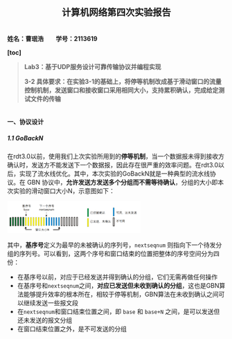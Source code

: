 <h2 style="text-align:center"> 计算机网络第四次实验报告

<h4 style="float:right">姓名：曹珉浩&emsp;&emsp;学号：2113619

[toc]

> Lab3：基于UDP服务设计可靠传输协议并编程实现
>
> 3-2 具体要求：在实验3-1的基础上，将停等机制改成基于滑动窗口的流量控制机制，发送窗口和接收窗口采用相同大小，支持累积确认，完成给定测试文件的传输

#### 一、协议设计

##### 1.1 GoBackN

在rdt3.0以前，使用我们上次实验所用到的**停等机制**，当一个数据报未得到接收方确认时，发送方不能发送下一个数据报，因此存在很严重的效率问题。在rdt3.0以后，实现了流水线优化。其中，本次实验的GoBackN就是一种典型的流水线协议。在 GBN 协议中，**允许发送方发送多个分组而不需等待确认**，分组的大小即本次实验的滑动窗口大小N，示意图如下：

<img src="./img/g21.png" style="zoom:30%;" />

其中，**基序号**定义为最早的未被确认的序列号，`nextseqnum` 则指向下一个待发分组的序列号。可以看到，这两个序号和窗口结束的位置把整体的序号空间分为四份：

- 在基序号以前，对应于已经发送并得到确认的分组，它们无需再做任何操作
- 在基序号和`nextseqnum`之间，**对应已发送但未收到确认的分组**，这也是GBN算法能够提升效率的根本所在，相较于停等机制，GBN算法在未收到确认之间可以继续发送一些报文段
- 在`nextseqnum`和窗口结束位置之间，即 `base` 和 `base+N` 之间，是可以发送但还未发送的报文分组
- 在窗口结束位置之外，是不可发送的分组